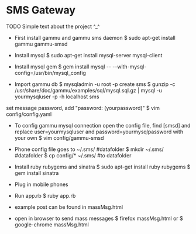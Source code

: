 SMS Gateway
===========

TODO Simple text about the project ^_^

* First install gammu and gammu sms daemon 
  $ sudo apt-get install gammu gammu-smsd

* Install mysql
  $ sudo apt-get install mysql-server mysql-client

* Install mysql gem
  $ gem install mysql -- --with-mysql-config=/usr/bin/mysql_config

* Import gammu db
  $ mysqladmin -u root -p create sms
  $ gunzip -c /usr/share/doc/gammu/examples/sql/mysql.sql.gz | mysql -u yourmysqluser -p -h localhost sms

set message password, add "password: (yourpassword)"
  $ vim config/config.yaml

* To config gammu mysql connection open the config file, find [smsd] and replace user=yourmysqluser and password=yourmysqlpassword with your own
  $ vim config/gammu-smsd

* Phone config file goes to ~/.sms/ #datafolder
  $ mkdir ~/.sms/ #datafolder
  $ cp config/* ~/.sms/ #to datafolder

* Install ruby rubygems and sinatra
  $ sudo apt-get install ruby rubygems
  $ gem install sinatra

* Plug in mobile phones
* Run app.rb
  $ ruby app.rb

* example post can be found in massMsg.html
* open in browser to send mass messages
  $ firefox massMsg.html
  or
  $ google-chrome massMsg.html
